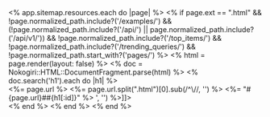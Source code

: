 <?xml version="1.0" encoding="utf-8"?>
<root>
  <% app.sitemap.resources.each do |page| %>
    <% if page.ext == ".html" && !page.normalized_path.include?('/examples/') && (!page.normalized_path.include?('/api/') || page.normalized_path.include?('/api/v1/')) && !page.normalized_path.include?('/top_items/') && !page.normalized_path.include?('/trending_queries/') && !page.normalized_path.start_with?('pages/')  %>
      <% html = page.render(layout: false) %>
      <% doc = Nokogiri::HTML::DocumentFragment.parse(html) %>
      <% doc.search('h1').each do |h1| %>
        <section>
          <page><%= page.url %></page>
          <full_path><%= page.url.split(".html")[0].sub(/^\//, '') %></full_path>
          <title><![CDATA[<%= h1.text %>]]></title>
          <url><%= "#{page.url}##{h1[:id]}" %></url>
          <content><![CDATA[<%= section_content(h1).gsub(']]>', '') %>]]></content>
        </section>
      <% end %>
    <% end %>
  <% end %>
</root>
